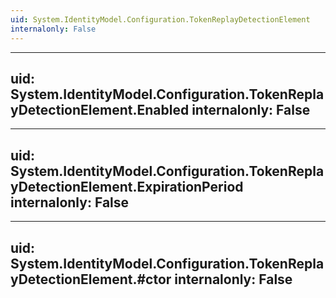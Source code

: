 ```yaml
---
uid: System.IdentityModel.Configuration.TokenReplayDetectionElement
internalonly: False
---
```


---
uid: System.IdentityModel.Configuration.TokenReplayDetectionElement.Enabled
internalonly: False
---

---
uid: System.IdentityModel.Configuration.TokenReplayDetectionElement.ExpirationPeriod
internalonly: False
---

---
uid: System.IdentityModel.Configuration.TokenReplayDetectionElement.#ctor
internalonly: False
---
